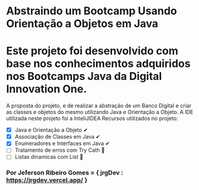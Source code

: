 # Abstraindo um Bootcamp Usando Orientação a Objetos em Java

# Este projeto foi desenvolvido com base nos conhecimentos adquiridos nos Bootcamps Java da Digital Innovation One.

A proposta do projeto, e de realizar a abstração de um Banco Digital e criar as classes e objetos do mesmo utilizando Java e Orientação a Objeto.
A IDE utilizada neste projeto foi a InteliJIDEA
Recursos utilizados no projeto:
- [x] Java e Orientação a Objeto ✔
- [x] Associação de Classes em Java ✔
- [X] Enumeradores e Interfaces em Java ✔
- [ ] Tratamento de erros com Try Cath 🔨
- [ ] Listas dinamicas com List 🔨

### Por Jeferson Ribeiro Gomes = { jrgDev : https://jrgdev.vercel.app/ }
